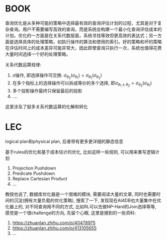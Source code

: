 # BOOK

查询优化是从多种可能的策略中选择最有效的查询评估计划的过程，尤其是对于复杂查询。用户不需要编写高效的查询，而是系统会构建一个最小化查询评估成本的计划。优化的一方面是在关系代数层面，系统寻找等效但更高效的表达式；另一方面是选择具体的处理策略，如执行操作的算法和使用的索引。好的策略和坏的策略在评估时间上的成本差异可能非常大，因此即使查询只执行一次，系统也值得花费大量时间选择一个好的处理策略。

关系代数运算规律:

1. $\sigma$操作, 即选择操作可交换: $\sigma_{\theta_2}(\sigma_{\theta_1})=\sigma_{\theta_1}(\sigma_{\theta_2})$
2. 在多个指标上的选择操作可以拆成等价的多个选择, 即$\sigma_{\theta_1 \land \theta_2} = \sigma_{\theta_2}(\sigma_{\theta_1})$
3. 多个投影操作最终只保留最后的投影
4. ....

这里涉及了挺多关系代数运算的化解和转化

# LEC

logical plan和physical plan, 后者带有更多更详细的静态信息

基于rules的优化和基于成本估计的优化, 比如这样一些规则, 可以用来重写逻辑计划

1. Projection Pushdown
2. Predicate Pushdown
3. Replace Cartesian Product
4. ...

教授也说了, 数据库优化器是一个很难的模块, 需要阅读大量的文章, 同时也需要时间的沉淀(拥有大量负载的优化策略), 搜索了一下, 发现现在AI4DB也大量集中在优化器上的, 对不同查询用不同的方式, 比如RL可以去做NP-Hard的Join选择等等, 感觉是一个很challenge的方向, 先留个心眼, 这里是搜到的一些资料:

1. https://zhuanlan.zhihu.com/p/40478975
2. https://zhuanlan.zhihu.com/p/413105655
3. ...